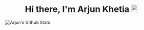 <div align="center">
   <h1>Hi there, I'm Arjun Khetia  <img src="https://media.giphy.com/media/hvRJCLFzcasrR4ia7z/giphy.gif" width="25px"> </h1>
</div>
<img src="https://github-readme-stats.vercel.app/api?username=arjunkhetia&show_icons=true" align="center" alt="Arjun's Github Stats" />